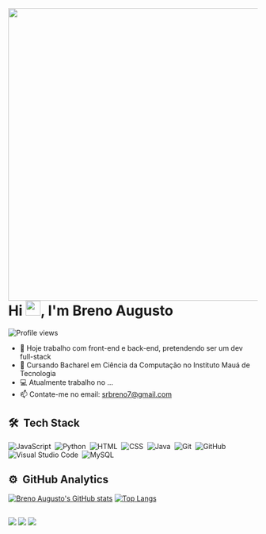 <img align="right" height="590em" src="https://raw.githubusercontent.com/gist/BrenoAugustoOG/91d4871151e3b81ed6a8a2aef307a464/raw/48dcb5793f2ebdac9a0b7a9e76e670d1c1c23c80/githubcard.svg"/>
<h1 align="left">Hi <img src="https://raw.githubusercontent.com/kaueMarques/kaueMarques/master/hi.gif" height="30px">, I'm Breno Augusto</h1>
<p align="left"> <img src="https://komarev.com/ghpvc/?username=BrenoAugustoOG&color=yellow" alt="Profile views" /> </p>

- 🔭 Hoje trabalho com front-end e back-end, pretendendo ser um dev full-stack
- 🌱 Cursando Bacharel em Ciência da Computação no Instituto Mauá de Tecnologia
- 💻 Atualmente trabalho no ...
- 📫 Contate-me no email: srbreno7@gmail.com

## 🛠 &nbsp;Tech Stack

![JavaScript](https://img.shields.io/badge/-JavaScript-05122A?style=flat&logo=javascript)&nbsp;
![Python](https://img.shields.io/badge/-Python-05122A?style=flat&logo=python)&nbsp;
![HTML](https://img.shields.io/badge/-HTML-05122A?style=flat&logo=HTML5)&nbsp;
![CSS](https://img.shields.io/badge/-CSS-05122A?style=flat&logo=CSS3&logoColor=1572B6)&nbsp;
![Java](https://img.shields.io/badge/-Java-05122A?style=flat&logo=java)&nbsp;
![Git](https://img.shields.io/badge/-Git-05122A?style=flat&logo=git)&nbsp;
![GitHub](https://img.shields.io/badge/-GitHub-05122A?style=flat&logo=github)&nbsp;
![Visual Studio Code](https://img.shields.io/badge/-Visual%20Studio%20Code-05122A?style=flat&logo=visual-studio-code&logoColor=007ACC)&nbsp;
![MySQL](https://img.shields.io/badge/-MySQL-05122A?style=flat&logo=mysql)&nbsp;

## ⚙️ &nbsp;GitHub Analytics

[![Breno Augusto's GitHub stats](https://github-readme-stats.vercel.app/api?username=BrenoAugustoOG&show_icons=true&theme=holi&include_all_commits=true&count_private=true)](https://github.com/BrenoAugustoOG/github-readme-stats)
[![Top Langs](https://github-readme-stats.vercel.app/api/top-langs/?username=BrenoAugustoOG&layout=compact&langs_count=16&theme=holi)](https://github.com/BrenoAugustoOG/github-readme-stats)

##

<div>
  <a href="https://www.instagram.com/_brenoaugustoo/" target="_blank"><img src="https://img.shields.io/badge/-Instagram-%23E4405F?style=for-the-badge&logo=instagram&logoColor=white" target="_blank"></a>
  <a href = "mailto:srbreno7@gmail.com"><img src="https://img.shields.io/badge/-Gmail-%23333?style=for-the-badge&logo=gmail&logoColor=white" target="_blank"></a>
  <a href="https://www.linkedin.com/in/breno-augusto-oliveira-gandolfo-270b03282/" target="_blank"><img src="https://img.shields.io/badge/-LinkedIn-%230077B5?style=for-the-badge&logo=linkedin&logoColor=white" target="_blank"></a>
</div>

